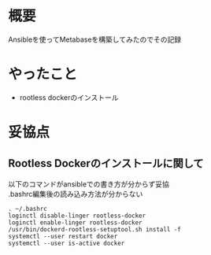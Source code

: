 # 概要
Ansibleを使ってMetabaseを構築してみたのでその記録

# やったこと
- rootless dockerのインストール

# 妥協点
## Rootless Dockerのインストールに関して
以下のコマンドがansibleでの書き方が分からず妥協  
.bashrc編集後の読み込み方法が分からない
```
. ~/.bashrc
loginctl disable-linger rootless-docker
loginctl enable-linger rootless-docker
/usr/bin/dockerd-rootless-setuptool.sh install -f
systemctl --user restart docker
systemctl --user is-active docker
```